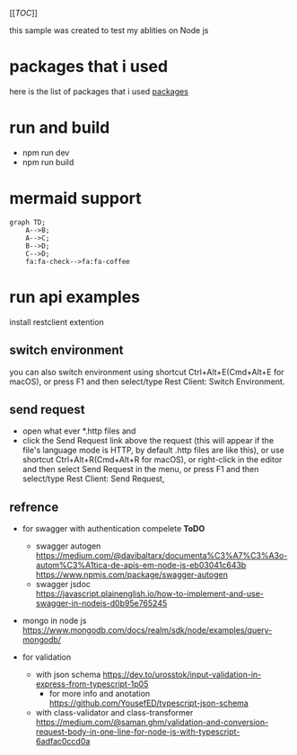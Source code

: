 [[_TOC_]]

this sample was created to test my ablities on Node js
# packages that i used
here is the list of packages that i used 
[packages](./document.md)

# run and build
- npm run dev
- npm run build

# mermaid support

```mermaid
graph TD;
    A-->B;
    A-->C;
    B-->D;
    C-->D;
    fa:fa-check-->fa:fa-coffee
```

# run api examples 
install restclient extention
## switch environment
you can also switch environment using shortcut Ctrl+Alt+E(Cmd+Alt+E for macOS), or press F1 and then select/type Rest Client: Switch Environment.

## send request 
- open what ever *.http files and 
- click the Send Request link above the request (this will appear if the file's language mode is HTTP, by default .http files are like this), or use shortcut Ctrl+Alt+R(Cmd+Alt+R for macOS), or right-click in the editor and then select Send Request in the menu, or press F1 and then select/type Rest Client: Send Request, 

## refrence 
- for swagger with authentication compelete **ToDO**
    - swagger autogen<br/>
https://medium.com/@davibaltarx/documenta%C3%A7%C3%A3o-autom%C3%A1tica-de-apis-em-node-js-eb03041c643b
https://www.npmjs.com/package/swagger-autogen
    - swagger jsdoc<br/>
https://javascript.plainenglish.io/how-to-implement-and-use-swagger-in-nodejs-d0b95e765245

- mongo in node js<br/>
https://www.mongodb.com/docs/realm/sdk/node/examples/query-mongodb/

- for validation<br/>
    - with json schema
https://dev.to/urosstok/input-validation-in-express-from-typescript-1p05
        - for more info and anotation
https://github.com/YousefED/typescript-json-schema
    - with class-validator and class-transformer
https://medium.com/@saman.ghm/validation-and-conversion-request-body-in-one-line-for-node-js-with-typescript-6adfac0ccd0a